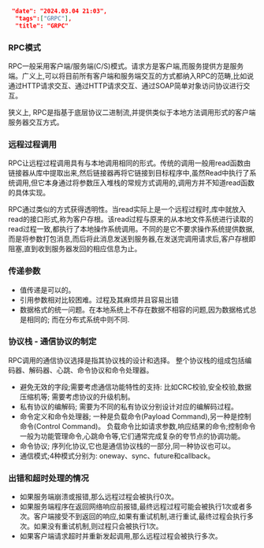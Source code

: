 ```json

 "date": "2024.03.04 21:03",
  "tags":["GRPC"],
  "title": "GRPC"

```

### RPC模式
RPC一般采用客户端/服务端(C/S)模式。请求方是客户端,而服务提供方是服务端。广义上,可以将目前所有客户端和服务端交互的方式都纳入RPC的范畴,比如说通过HTTP请求交互、通过HTTP请求交互、通过SOAP简单对象访问协议进行交互。 

狭义上, RPC是指基于底层协议二进制流,并提供类似于本地方法调用形式的客户端服务器交互方式。

### 远程过程调用
RPC让远程过程调用具有与本地调用相同的形式。传统的调用一般用read函数由链接器从库中提取出来,然后链接器再将它链接到目标程序中,虽然Read中执行了系统调用,但它本身通过将参数压入堆栈的常规方式调用的,调用方并不知道read函数的具体实现。 

RPC通过类似的方式获得透明性。当read实际上是一个远程过程时,库中就放入read的接口形式,称为客户存根。该read过程与原来的从本地文件系统进行读取的read过程一致,都执行了本地操作系统调用。不同的是它不要求操作系统提供数据,而是将参数打包消息,而后将此消息发送到服务器,在发送完调用请求后,客户存根即阻塞,直到收到服务器发回的相应信息为止。



### 传递参数

- 值传递是可以的。
- 引用参数相对比较困难。过程及其麻烦并且容易出错
- 数据格式的统一问题。在本地系统上不存在数据不相容的问题,因为数据格式总是相同的; 而在分布式系统中则不同.

### 协议栈 - 通信协议的制定

RPC调用的通信协议选择是指其协议栈的设计和选择。 整个协议栈的组成包括编码器、解码器、心跳、命令协议和命令处理器。

- 避免无效的字段;需要考虑通信功能特性的支持: 比如CRC校验,安全校验,数据压缩机等; 需要考虑协议的升级机制。
- 私有协议的编解码; 需要为不同的私有协议分别设计对应的编解码过程。
- 命令定义和命令处理器; 一种是负载命令(Payload Command),另一种是控制命令(Control Command)。 负载命令比如请求参数,响应结果的命令;控制命令一般为功能管理命令,心跳命令等,它们通常完成复杂的夸节点的协调功能。
- 命令协议; 序列化协议,它也是通信协议栈的一部分,同一种协议也可以。
- 通信模式;4种模式分别为: oneway、sync、future和callback。

### 出错和超时处理的情况

- 如果服务端崩溃或报错,那么远程过程会被执行0次。
- 如果服务端程序在返回网络响应前报错,最终远程过程可能会被执行1次或者多次。客户端接受不到返回的响应,如果有重试机制,进行重试,最终过程会执行多次。如果没有重试机制,则过程只会被执行1次。
- 如果客户端请求超时并重新发起调用,那么远程过程会被执行多次。



